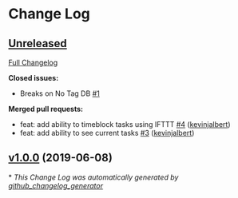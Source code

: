# Change Log

## [Unreleased](https://github.com/kevinjalbert/alfred-notion/tree/HEAD)

[Full Changelog](https://github.com/kevinjalbert/alfred-notion/compare/v1.0.0...HEAD)

**Closed issues:**

- Breaks on No Tag DB [\#1](https://github.com/kevinjalbert/alfred-notion/issues/1)

**Merged pull requests:**

- feat: add ability to timeblock tasks using IFTTT [\#4](https://github.com/kevinjalbert/alfred-notion/pull/4) ([kevinjalbert](https://github.com/kevinjalbert))
- feat: add ability to see current tasks [\#3](https://github.com/kevinjalbert/alfred-notion/pull/3) ([kevinjalbert](https://github.com/kevinjalbert))

## [v1.0.0](https://github.com/kevinjalbert/alfred-notion/tree/v1.0.0) (2019-06-08)


\* *This Change Log was automatically generated by [github_changelog_generator](https://github.com/skywinder/Github-Changelog-Generator)*